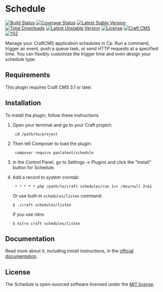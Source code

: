 Schedule
========
[![Build Status](https://travis-ci.org/panlatent/schedule.svg)](https://travis-ci.org/panlatent/schedule)
[![Coverage Status](https://coveralls.io/repos/github/panlatent/schedule/badge.svg?branch=master)](https://coveralls.io/github/panlatent/schedule?branch=master)
[![Latest Stable Version](https://poser.pugx.org/panlatent/schedule/v/stable.svg)](https://packagist.org/packages/panlatent/schedule)
[![Total Downloads](https://poser.pugx.org/panlatent/schedule/downloads.svg)](https://packagist.org/packages/panlatent/schedule) 
[![Latest Unstable Version](https://poser.pugx.org/panlatent/schedule/v/unstable.svg)](https://packagist.org/packages/panlatent/schedule)
[![License](https://poser.pugx.org/panlatent/schedule/license.svg)](https://packagist.org/packages/panlatent/schedule)
[![Craft CMS](https://img.shields.io/badge/Powered_by-Craft_CMS-orange.svg?style=flat)](https://craftcms.com/)
[![Yii2](https://img.shields.io/badge/Powered_by-Yii_Framework-green.svg?style=flat)](https://www.yiiframework.com/)

Manage your CraftCMS application schedules in Cp. Run a command, trigger an event, 
push a queue task, or send HTTP requests at a specified time. You can flexibly customize
the trigger time and even design your schedule type.

Requirements
------------

This plugin requires Craft CMS 3.1 or later.

Installation
------------

To install the plugin, follow these instructions.

1. Open your terminal and go to your Craft project:

        cd /path/to/project

2. Then tell Composer to load the plugin:

        composer require panlatent/schedule

3. In the Control Panel, go to Settings → Plugins and click the “Install” button for Schedule.

4. Add a record to system crontab:
    
        * * * * * php /path/to/craft schedules/run 1>> /dev/null 2>&1

   Or use built-in `schedules/listen` command:

   ```shell
   $ ./craft schedules/listen
   ```

   If you use nitro:

   ```shell
   $ nitro craft schedules/listen
   ```

Documentation
-------------
Read more about it, including install instructions, in the [official documentation](https://docs.panlatent.com/projects/schedule/).

License
-------
The Schedule is open-sourced software licensed under the [MIT license](http://opensource.org/licenses/MIT).